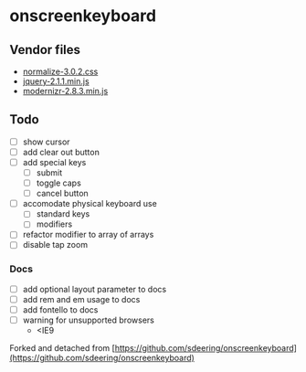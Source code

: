 # onscreenkeyboard

## Vendor files

- [normalize-3.0.2.css](https://github.com/necolas/normalize.css/)
- [jquery-2.1.1.min.js](https://github.com/jquery/jquery)
- [modernizr-2.8.3.min.js](https://github.com/Modernizr/Modernizr)


## Todo

- [ ] show cursor
- [ ] add clear out button
- [ ] add special keys
    - [ ] submit
    - [ ] toggle caps
    - [ ] cancel button
- [ ] accomodate physical keyboard use
    - [ ] standard keys
    - [ ] modifiers
- [ ] refactor modifier to array of arrays
- [ ] disable tap zoom
### Docs
- [ ] add optional layout parameter to docs
- [ ] add rem and em usage to docs
- [ ] add fontello to docs
- [ ] warning for unsupported browsers
    - <IE9

Forked and detached from [https://github.com/sdeering/onscreenkeyboard](https://github.com/sdeering/onscreenkeyboard)